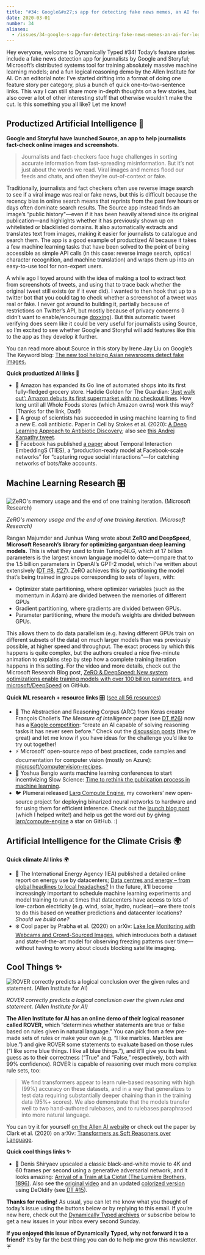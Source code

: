 ```yaml
---
title: "#34: Google&#x27;s app for detecting fake news memes, an AI for logical reasoning, and Microsoft&#x27;s library for training trillion-parameter models "
date: 2020-03-01
number: 34
aliases:
  - /issues/34-google-s-app-for-detecting-fake-news-memes-an-ai-for-logical-reasoning-and-microsoft-s-library-for-training-trillion-parameter-models-227577
---
```


Hey everyone, welcome to Dynamically Typed #34!
Today’s feature stories include a fake news detection app for journalists by Google and Storyful; Microsoft’s distributed systems tool for training absolutely massive machine learning models; and a fun logical reasoning demo by the Allen Institute for AI.
On an editorial note: I’ve started drifting into a format of doing one feature story per category, plus a bunch of quick one-to-two-sentence links.
This way I can still share more in-depth thoughts on a few stories, but also cover a lot of other interesting stuff that otherwise wouldn’t make the cut.
Is this something you all like?
Let me know!

## Productized Artificial Intelligence 🔌

**Google and Storyful have launched Source, an app to help journalists fact-check online images and screenshots.**

> Journalists and fact-checkers face huge challenges in sorting accurate information from fast-spreading misinformation.
> But it’s not just about the words we read.
> Viral images and memes flood our feeds and chats, and often they’re out-of-context or fake.

Traditionally, journalists and fact checkers often use reverse image search to see if a viral image was real or fake news, but this is difficult because the recency bias in online search means that reprints from the past few hours or days often dominate search results.
The Source app instead finds an image’s “public history"—even if it has been heavily altered since its original publication—and highlights whether it has previously shown up on whitelisted or blacklisted domains.
It also automatically extracts and translates text from images, making it easier for journalists to catalogue and search them.
The app is a good example of productized AI because it takes a few machine learning tasks that have been solved to the point of being accessible as simple API calls (in this case: reverse image search, optical character recognition, and machine translation) and wraps them up into an easy-to-use tool for non-expert users.

A while ago I toyed around with the idea of making a tool to extract text from screenshots of tweets, and using that to trace back whether the original tweet still exists (or if it ever did).
I wanted to then hook that up to a twitter bot that you could tag to check whether a screenshot of a tweet was real or fake.
I never got around to building it, partially because of restrictions on Twitter’s API, but mostly because of privacy concerns (I didn’t want to enable/encourage [doxxing](https://en.wikipedia.org/wiki/Doxing?utm_campaign=Dynamically%20Typed&utm_medium=email&utm_source=Revue%20newsletter)).
But this automatic tweet verifying does seem like it could be very useful for journalists using Source, so I’m excited to see whether Google and Storyful will add features like this to the app as they develop it further.

You can read more about Source in this story by Irene Jay Liu on Google’s The Keyword blog: [The new tool helping Asian newsrooms detect fake images.](https://www.blog.google/around-the-globe/google-asia/new-tool-helping-asian-newsrooms-detect-fake-images/?utm_campaign=Dynamically%20Typed&utm_medium=email&utm_source=Revue%20newsletter)

**Quick productized AI links 🔌**

* 🥦 Amazon has expanded its Go line of automated shops into its first fully-fledged grocery store. Haddie Golden for The Guardian: [‘Just walk out’: Amazon debuts its first supermarket with no checkout lines](https://www.theguardian.com/us-news/2020/feb/25/amazon-go-grocery-supermarket-seattle-technology?utm_campaign=Dynamically%20Typed&utm_medium=email&utm_source=Revue%20newsletter). How long until all Whole Foods stores (which Amazon owns) work this way? (Thanks for the link, Dad!)
* 🧫 A group of scientists has succeeded in using machine learning to find a new E. coli antibiotic. Paper in Cell by Stokes et al. (2020): [A Deep Learning Approach to Antibiotic Discovery](https://www.cell.com/cell/fulltext/S0092-8674\(20\)30102-1?utm_campaign=Dynamically%20Typed&utm_medium=email&utm_source=Revue%20newsletter); also see [this Andrej Karpathy tweet](https://twitter.com/karpathy/status/1231707127300812800?utm_campaign=Dynamically%20Typed&utm_medium=email&utm_source=Revue%20newsletter).
* 🤖 Facebook has published [a paper](https://arxiv.org/abs/2002.07917?utm_campaign=Dynamically%20Typed&utm_medium=email&utm_source=Revue%20newsletter) about Temporal Interaction EmbeddingS (TIES), a “production-ready model at Facebook-scale networks” for “capturing rogue social interactions"—for catching networks of bots/fake accounts.

## Machine Learning Research 🎛

![ZeRO's memory usage and the end of one training iteration. (Microsoft Research)](https://s3.amazonaws.com/revue/items/images/005/617/184/mail/49d3dfaf7836b8749203a6d37e684f88.png?1583016448)

_ZeRO's memory usage and the end of one training iteration. (Microsoft Research)_

Rangan Majumder and Junhua Wang wrote about **ZeRO and DeepSpeed, Microsoft Research’s library for optimizing gargantuan deep learning models.**
This is what they used to train Turing-NLG, which at 17 billion parameters is the largest known language model to date—compare that to the 1.5 billion parameters in OpenAI’s GPT-2 model, which I’ve written about extensively ([DT #8](https://dynamicallytyped.com/issues/8-should-openai-open-source-their-impressive-new-language-model-161119?utm_campaign=Dynamically%20Typed&utm_medium=email&utm_source=Revue%20newsletter), [#27](https://dynamicallytyped.com/issues/27-google-s-teachable-machine-2-0-openai-s-gpt-2-xl-and-capturing-solar-energy-with-ai-209719?utm_campaign=Dynamically%20Typed&utm_medium=email&utm_source=Revue%20newsletter)).
ZeRO achieves this by partitioning the model that’s being trained in groups corresponding to sets of layers, with:

* Optimizer state partitioning, where optimizer variables (such as the momentum in Adam) are divided between the memories of different GPUs
* Gradient partitioning, where gradients are divided between GPUs.
* Parameter partitioning, where the model’s weights are divided between GPUs.

This allows them to do data parallelism (e.g.
having different GPUs train on different subsets of the data) on much larger models than was previously possible, at higher speed and throughput.
The exact process by which this happens is quite complex, but the authors created a nice five-minute animation to explains step by step how a complete training iteration happens in this setting.
For the video and more details, check out the Microsoft Research Blog post, [ZeRO & DeepSpeed: New system optimizations enable training models with over 100 billion parameters](https://www.microsoft.com/en-us/research/blog/zero-deepspeed-new-system-optimizations-enable-training-models-with-over-100-billion-parameters/?utm_campaign=Dynamically%20Typed&utm_medium=email&utm_source=Revue%20newsletter), and [microsoft/DeepSpeed](https://github.com/microsoft/DeepSpeed?utm_campaign=Dynamically%20Typed&utm_medium=email&utm_source=Revue%20newsletter) on GitHub.

**Quick ML research + resource links** 🎛 ([see all 56 resources](https://www.notion.so/adab36fecaea4306880898f41dcb9cb3?utm_campaign=Dynamically%20Typed&utm_medium=email&utm_source=Revue%20newsletter&v=cb3a74562c914234ac171931dad6c2e4))

* 🧩 The Abstraction and Reasoning Corpus (ARC) from Keras creator François Chollet’s _The Measure of Intelligence_ paper (see [DT #26](https://dynamicallytyped.com/issues/26-chollet-s-measure-of-intelligence-and-bert-in-google-search-207148?utm_campaign=Dynamically%20Typed&utm_medium=email&utm_source=Revue%20newsletter)) now has a [Kaggle competition](https://www.kaggle.com/c/abstraction-and-reasoning-challenge/overview?utm_campaign=Dynamically%20Typed&utm_medium=email&utm_source=Revue%20newsletter): “create an AI capable of solving reasoning tasks it has never seen before.” Check out the [discussion posts](https://www.kaggle.com/c/abstraction-and-reasoning-challenge/discussion?utm_campaign=Dynamically%20Typed&utm_medium=email&utm_source=Revue%20newsletter) (they’re great) and let me know if you have ideas for the challenge you’d like to try out together!
* ⚡️ Microsoft’ open-source repo of best practices, code samples and documentation for computer vision (mostly on Azure): [microsoft/computervision-recipes](https://github.com/microsoft/computervision-recipes?utm_campaign=Dynamically%20Typed&utm_medium=email&utm_source=Revue%20newsletter).
* 🤔 Yoshua Bengio wants machine learning conferences to start incentivizing Slow Science: [Time to rethink the publication process in machine learning](https://yoshuabengio.org/2020/02/26/time-to-rethink-the-publication-process-in-machine-learning/?utm_campaign=Dynamically%20Typed&utm_medium=email&utm_source=Revue%20newsletter).
* 🐦 Plumerai released [Larq Compute Engine](https://docs.larq.dev/compute-engine/?utm_campaign=Dynamically%20Typed&utm_medium=email&utm_source=Revue%20newsletter), my coworkers’ new open-source project for deploying binarized neural networks to hardware and for using them for efficient inference. Check out the [launch blog post](https://blog.larq.dev/2020/02/announcing-larq-compute-engine/?utm_campaign=Dynamically%20Typed&utm_medium=email&utm_source=Revue%20newsletter) (which I helped write!) and help us get the word out by giving [larq/compute-engine](https://github.com/larq/compute-engine?utm_campaign=Dynamically%20Typed&utm_medium=email&utm_source=Revue%20newsletter) a star on GitHub. :)

## Artificial Intelligence for the Climate Crisis 🌍

**Quick climate AI links** 🌍

* 🔌 The International Energy Agency (IEA) published a detailed online report on energy use by datacenters; [Data centres and energy – from global headlines to local headaches?](https://www.iea.org/commentaries/data-centres-and-energy-from-global-headlines-to-local-headaches?utm_campaign=Dynamically%20Typed&utm_medium=email&utm_source=Revue%20newsletter) In the future, it’ll become increasingly important to schedule machine learning experiments and model training to run at times that datacenters have access to lots of low-carbon electricity (e.g. wind, solar, hydro, nuclear)—are there tools to do this based on weather predictions and datacenter locations? _Should we build one?_
* ❄️ Cool paper by Prabha et al. (2020) on arXiv: [Lake Ice Monitoring with Webcams and Crowd-Sourced Images](https://arxiv.org/abs/2002.07875?utm_campaign=Dynamically%20Typed&utm_medium=email&utm_source=Revue%20newsletter), which introduces both a dataset and state-of-the-art model for observing freezing patterns over time—without having to worry about clouds blocking satellite imaging.

## Cool Things ✨

![ROVER correctly predicts a logical conclusion over the given rules and statement. (Allen Institute for AI)](https://s3.amazonaws.com/revue/items/images/005/618/119/mail/56497bccf0831a453f1bd191f47f5143.png?1583057233)

_ROVER correctly predicts a logical conclusion over the given rules and statement. (Allen Institute for AI)_

**The Allen Institute for AI has an online demo of their logical reasoner called ROVER,** which “determines whether statements are true or false based on rules given in natural language.” You can pick from a few pre-made sets of rules or make your own (e.g.
“I like marbles.
Marbles are blue.”) and give ROVER some statements to evaluate based on those rules (“I like some blue things.
I like all blue things.”), and it’ll give you its best guess as to their correctness (“True” and “False,” respectively, both with 99% confidence).
ROVER is capable of reasoning over much more complex rule sets, too:

> We find transformers appear to learn rule-based reasoning with high (99%) accuracy on these datasets, and in a way that generalizes to test data requiring substantially deeper chaining than in the training data (95%+ scores).
> We also demonstrate that the models transfer well to two hand-authored rulebases, and to rulebases paraphrased into more natural language.

You can try it for yourself [on the Allen AI website](https://rule-reasoning.apps.allenai.org/?utm_campaign=Dynamically%20Typed&utm_medium=email&utm_source=Revue%20newsletter) or check out the paper by Clark et al.
(2020) on arXiv: [Transformers as Soft Reasoners over Language](https://arxiv.org/abs/2002.05867?utm_campaign=Dynamically%20Typed&utm_medium=email&utm_source=Revue%20newsletter).

**Quick cool things links ✨**

* 🎥 Denis Shiryaev upscaled a classic black-and-white movie to 4K and 60 frames per second using a generative adversarial network, and it looks amazing: [Arrival of a Train at La Ciotat (The Lumière Brothers, 1896)](https://www.youtube.com/watch?feature=youtu.be&utm_campaign=Dynamically%20Typed&utm_medium=email&utm_source=Revue%20newsletter&v=3RYNThid23g). Also see the [original video](https://www.youtube.com/watch?utm_campaign=Dynamically%20Typed&utm_medium=email&utm_source=Revue%20newsletter&v=MT-70ni4Ddo) and an updated [colorized version](https://www.youtube.com/watch?utm_campaign=Dynamically%20Typed&utm_medium=email&utm_source=Revue%20newsletter&v=EqbOhqXHL7E) using DeOldify (see [DT #15](https://dynamicallytyped.com/issues/15-neural-avatars-ai-on-the-edge-and-apple-s-new-create-ml-app-180967?utm_campaign=Dynamically%20Typed&utm_medium=email&utm_source=Revue%20newsletter)).

**Thanks for reading!**
As usual, you can let me know what you thought of today’s issue using the buttons below or by replying to this email.
If you’re new here, check out the [Dynamically Typed archives](https://dynamicallytyped.com/?utm_campaign=Dynamically%20Typed&utm_medium=email&utm_source=Revue%20newsletter) or subscribe below to get a new issues in your inbox every second Sunday.

**If you enjoyed this issue of Dynamically Typed, why not forward it to a friend?**
It’s by far the best thing you can do to help me grow this newsletter.
☔️